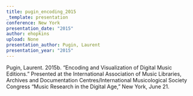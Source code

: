```yaml
---
title: pugin_encoding_2015
_template: presentation
conference: New York
presentation_date: "2015"
author: ehopkins
upload: None
presentation_author: Pugin, Laurent
presentation_year: "2015"
---
```

Pugin, Laurent. 2015b. “Encoding and Visualization of Digital Music Editions.” Presented at the International Association of Music Libraries, Archives and Documentation Centres/International Musicological Society Congress “Music Research in the Digital Age,” New York, June 21.